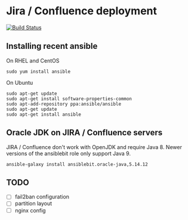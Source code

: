 # Jira / Confluence deployment
[![Build Status](https://travis-ci.org/fishman/ansible-playbook-jira-confluence.svg?branch=master)](https://travis-ci.org/fishman/ansible-playbook-jira-confluence)

## Installing recent ansible

On RHEL and CentOS

    sudo yum install ansible

On Ubuntu

    sudo apt-get update
    sudo apt-get install software-properties-common
    sudo apt-add-repository ppa:ansible/ansible
    sudo apt-get update
    sudo apt-get install ansible

## Oracle JDK on JIRA / Confluence servers

JIRA / Confluence don't work with OpenJDK and require Java 8. Newer versions of the ansiblebit role only support Java 9.

    ansible-galaxy install ansiblebit.oracle-java,5.14.12

## TODO
- [ ] fail2ban configuration
- [ ] partition layout
- [ ] nginx config
